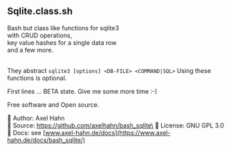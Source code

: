 <html>
<div class="hero">
  <h2>Sqlite.class.sh</h2>
  Bash but class like functions for sqlite3<br>
  with CRUD operations,<br>
  key value hashes for a single data row<br>
  and a few more.

</div>
</html>

<br>

They abstract `sqlite3 [options] <DB-FILE> <COMMAND|SQL>`
Using these functions is optional. 

First lines ... BETA state. Give me some more time :-)

Free software and Open source.

👤 Author: Axel Hahn\
📄 Source: https://github.com/axelhahn/bash_sqlite\
📜 License: GNU GPL 3.0\
📗 Docs: see [www.axel-hahn.de/docs](https://www.axel-hahn.de/docs/bash_sqlite/)
